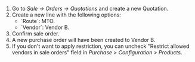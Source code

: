 1.  Go to *Sale -\> Orders -\> Quotations* and create a new Quotation.
2.  Create a new line with the following options:
    - \`Route\`: MTO.
    - \`Vendor\`: Vendor B.
3.  Confirm sale order.
4.  A new purchase order will have been created to Vendor B.
5.  If you don't want to apply restriction, you can uncheck "Restrict
    allowed vendors in sale orders" field in *Purchase \> Configuration
    \> Products*.
